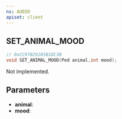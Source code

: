 ```yaml
---
ns: AUDIO
apiset: client
---
```

## SET_ANIMAL_MOOD

```c
// 0xCC97B29285B1DC3B
void SET_ANIMAL_MOOD(Ped animal,int mood);
```

Not implemented.

## Parameters
* **animal**:
* **mood**: